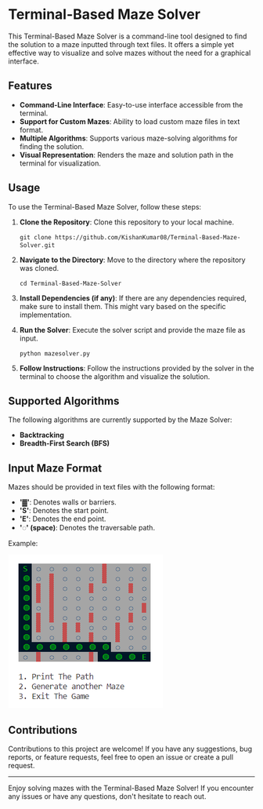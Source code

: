 # Terminal-Based Maze Solver

This Terminal-Based Maze Solver is a command-line tool designed to find the solution to a maze inputted through text files. It offers a simple yet effective way to visualize and solve mazes without the need for a graphical interface.

## Features

- **Command-Line Interface**: Easy-to-use interface accessible from the terminal.
- **Support for Custom Mazes**: Ability to load custom maze files in text format.
- **Multiple Algorithms**: Supports various maze-solving algorithms for finding the solution.
- **Visual Representation**: Renders the maze and solution path in the terminal for visualization.

## Usage

To use the Terminal-Based Maze Solver, follow these steps:

1. **Clone the Repository**: Clone this repository to your local machine.

    ```
    git clone https://github.com/KishanKumar08/Terminal-Based-Maze-Solver.git
    ```

2. **Navigate to the Directory**: Move to the directory where the repository was cloned.

    ```
    cd Terminal-Based-Maze-Solver
    ```

3. **Install Dependencies (if any)**: If there are any dependencies required, make sure to install them. This might vary based on the specific implementation.

4. **Run the Solver**: Execute the solver script and provide the maze file as input.

    ```
    python mazesolver.py
    ```

5. **Follow Instructions**: Follow the instructions provided by the solver in the terminal to choose the algorithm and visualize the solution.

## Supported Algorithms

The following algorithms are currently supported by the Maze Solver:

- **Backtracking**
- **Breadth-First Search (BFS)**
<!-- - **A* Search Algorithm** -->

## Input Maze Format

Mazes should be provided in text files with the following format:

- **'▓'**: Denotes walls or barriers.
- **'S'**: Denotes the start point.
- **'E'**: Denotes the end point.
- **'◌' (space)**: Denotes the traversable path.

Example:

![output](output.png)



## Contributions

Contributions to this project are welcome! If you have any suggestions, bug reports, or feature requests, feel free to open an issue or create a pull request.


---

Enjoy solving mazes with the Terminal-Based Maze Solver! If you encounter any issues or have any questions, don't hesitate to reach out.



